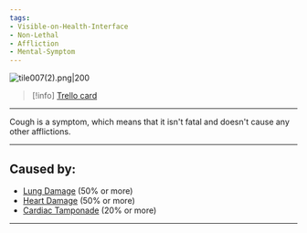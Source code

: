 ```yaml
---
tags:
- Visible-on-Health-Interface
- Non-Lethal
- Affliction
- Mental-Symptom
---
```


![tile007(2).png\|200](/Symptoms/Cough%20-%20Attachments/6718845db30472d958dd7a69.png)

> [!info] [Trello card](https://trello.com/c/Tz9Ew51J/9-cough)

---

Cough is a symptom, which means that it isn't fatal and doesn't cause any other afflictions.

---

## Caused by:

- [Lung Damage](../Lungs/Lung%20Damage.md) (50% or more)
- [Heart Damage](../Heart/Heart%20Damage.md) (50% or more)
- [Cardiac Tamponade](../Heart/Cardiac%20Tamponade.md) (20% or more)

---

